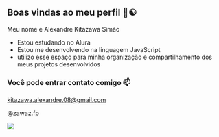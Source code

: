 ## Boas vindas ao meu perfil 🦈☯

Meu nome é Alexandre Kitazawa Simão

- Estou estudando no Alura
- Estou me desenvolvendo na linguagem JavaScript
- utilizo esse espaço para minha organização e compartilhamento dos meus projetos desenvolvidos 

### Você pode entrar contato comigo 📫
kitazawa.alexandre.08@gmail.com

@zawaz.fp


![](https://media1.tenor.com/m/kjiaai1K8aUAAAAC/ballin-cat.gif)
